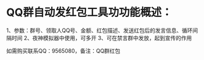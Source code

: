 # QQ群自动发红包工具功功能概述：
1、参数：群号、领取人QQ号、金额、红包描述、发送红包后的发言信息、循环间隔时间
2、夜神模拟器中使用，可多开
3、可在禁言群中发放，起到宣传的作用

如需购买联系QQ：9565080，备注：QQ群红包
